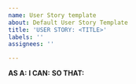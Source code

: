 ```yaml
---
name: User Story template
about: Default User Story Template
title: 'USER STORY: <TITLE>'
labels: ''
assignees: ''

---
```


**AS A:** <role> 
**I CAN:** <capability>
**SO THAT:** <received benefit>
